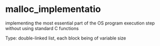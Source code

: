 # malloc_implementatio
implementing the  most essential part of the OS program execution step without using standard C functions

Type: double-linked list, each block being of variable size
